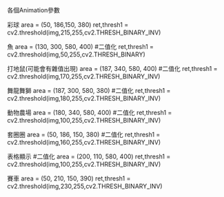 各個Animation參數

彩球
area = (50, 186,150, 380)
ret,thresh1 = cv2.threshold(img,215,255,cv2.THRESH_BINARY_INV)

魚
area = (130, 300,
        580, 400)
#二值化
ret,thresh1 = cv2.threshold(img,50,255,cv2.THRESH_BINARY)

打地鼠(可能會有雜值出現)
area = (187, 340,
        580, 400)
#二值化
ret,thresh1 = cv2.threshold(img,170,255,cv2.THRESH_BINARY_INV)

舞龍舞獅
area = (187, 300,
        580, 380)
#二值化
ret,thresh1 = cv2.threshold(img,180,255,cv2.THRESH_BINARY_INV)

動物農場
area = (180, 340,
        580, 400)
#二值化
ret,thresh1 = cv2.threshold(img,100,255,cv2.THRESH_BINARY_INV)

套圈圈
area = (50, 186,
        150, 380)
#二值化
ret,thresh1 = cv2.threshold(img,160,255,cv2.THRESH_BINARY_INV)

表格顯示
#二值化
area = (200, 110,
        580, 400)
ret,thresh1 = cv2.threshold(img,100,255,cv2.THRESH_BINARY_INV)

賽車
area = (50, 210,
        150, 390)
ret,thresh1 = cv2.threshold(img,230,255,cv2.THRESH_BINARY_INV)
